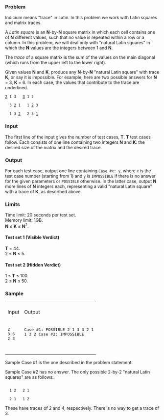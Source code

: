 <div class="problem-description problem-analysis-detail"><div class="problem-statement-string"><h3>Problem</h3> <p>
  Indicium means "trace" in Latin. In this problem we work with Latin squares and
  matrix traces.
</p><p>
  A <i>Latin square</i> is an <b>N</b>-by-<b>N</b> square matrix in which each
  cell contains one of <b>N</b> different values, such that no value is
  repeated within a row or a column. In this problem, we will deal only with
  "natural Latin squares" in which the <b>N</b> values are the integers between
  1 and <b>N</b>.
</p><p>
  The <i>trace</i> of a square matrix is the sum of the values on the main
  diagonal (which runs from the upper left to the lower right).
</p><p>
  Given values <b>N</b> and <b>K</b>, produce any <b>N</b>-by-<b>N</b> "natural
  Latin square" with trace <b>K</b>, or say it is impossible. For example, here
  are two possible answers for <b>N</b> = 3, <b>K</b> = 6. In each case, the
  values that contribute to the trace are underlined.
</p><p><code><u>2</u> 1 3&nbsp;&nbsp;&nbsp;<u>3</u> 1 2<br>
  3 <u>2</u> 1&nbsp;&nbsp;&nbsp;1 <u>2</u> 3<br>
  1 3 <u>2</u>&nbsp;&nbsp;&nbsp;2 3 <u>1</u><br></code></p> <h3>Input</h3> <p>
  The first line of the input gives the number of test cases, <b>T</b>.
  <b>T</b> test cases follow. Each consists of one line containing two integers
  <b>N</b> and <b>K</b>: the desired size of the matrix and the desired trace.
</p> <h3>Output</h3> <p>
  For each test case, output one line containing <code>Case #x: y</code>, where
  <code>x</code> is the test case number (starting from 1) and <code>y</code>
  is <code>IMPOSSIBLE</code> if there is no answer for the given parameters or
  <code>POSSIBLE</code> otherwise. In the latter case, output <b>N</b> more
  lines of <b>N</b> integers each, representing a valid "natural Latin square"
  with a trace of <b>K</b>, as described above.
</p> <h3>Limits</h3> <p>
  Time limit: 20 seconds per test set.<br>
  Memory limit: 1GB.<br> <b>N</b> ≤ <b>K</b> ≤ <b>N</b><sup>2</sup>.<br></p> <h4>Test set 1 (Visible Verdict)</h4> <p><b>T</b> = 44.<br>
  2 ≤ <b>N</b> ≤ 5.<br></p> <h4>Test set 2 (Hidden Verdict)</h4> <p>
  1 ≤ <b>T</b> ≤ 100.<br>
  2 ≤ <b>N</b> ≤ 50.<br></p> <h3>Sample</h3> <div class="problem-io-wrapper"><table><tr><td><br> <span class="io-table-header">Input</span> <br>&nbsp;
  </td> <td><br> <span class="io-table-header">Output</span> <br>&nbsp;
  </td></tr> <tr><td><pre class="io-content">2
3 6
2 3

  </pre></td> <td><pre class="io-content">Case #1: POSSIBLE
2 1 3
3 2 1
1 3 2
Case #2: IMPOSSIBLE

  </pre></td></tr></table></div> <p>
  Sample Case #1 is the one described in the problem statement.
</p><p>
  Sample Case #2 has no answer. The only possible 2-by-2
  "natural Latin squares" are as follows:
</p> <code>
  1 2&nbsp;&nbsp;&nbsp;2 1<br>
  2 1&nbsp;&nbsp;&nbsp;1 2<br></code> <p>
  These have traces of 2 and 4, respectively. There is no way to get a trace
  of 3.
</p></div></div>